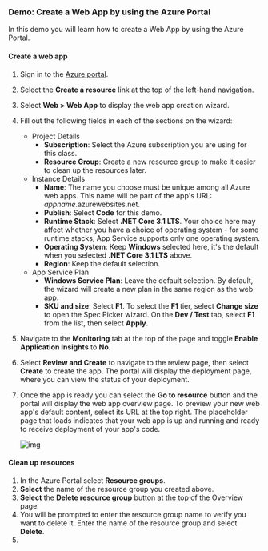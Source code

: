 ### Demo: Create a Web App by using the Azure Portal

In this demo you will learn how to create a Web App by using the Azure Portal.

#### Create a web app

1. Sign in to the [Azure portal](http://portal.azure.com/).

2. Select the **Create a resource** link at the top of the left-hand navigation.

3. Select **Web > Web App** to display the web app creation wizard.

4. Fill out the following fields in each of the sections on the wizard:

   - Project Details
     - **Subscription**: Select the Azure subscription you are using for this class.
     - **Resource Group**: Create a new resource group to make it easier to clean up the resources later.
   - Instance Details
     - **Name**: The name you choose must be unique among all Azure web apps. This name will be part of the app's URL: *appname*.azurewebsites.net.
     - **Publish**: Select **Code** for this demo.
     - **Runtime Stack**: Select **.NET Core 3.1 LTS**. Your choice here may affect whether you have a choice of operating system - for some runtime stacks, App Service supports only one operating system.
     - **Operating System**: Keep **Windows** selected here, it's the default when you selected **.NET Core 3.1 LTS** above.
     - **Region**: Keep the default selection.
   - App Service Plan
     - **Windows Service Plan**: Leave the default selection. By default, the wizard will create a new plan in the same region as the web app.
     - **SKU and size**: Select **F1**. To select the **F1** tier, select **Change size** to open the Spec Picker wizard. On the **Dev / Test** tab, select **F1** from the list, then select **Apply**.

5. Navigate to the **Monitoring** tab at the top of the page and toggle **Enable Application Insights** to **No**.

6. Select **Review and Create** to navigate to the review page, then select **Create** to create the app. The portal will display the deployment page, where you can view the status of your deployment.

7. Once the app is ready you can select the **Go to resource** button and the portal will display the web app overview page. To preview your new web app's default content, select its URL at the top right. The placeholder page that loads indicates that your web app is up and running and ready to receive deployment of your app's code.

   ![img](https://www.skillpipe.com/api/2.1/content/urn:uuid:88438492-2a00-5769-bee1-e4c9ebc889fb@2020-12-12T08:30:18Z/OEBPS/Images/906092-363539.png)

#### Clean up resources

1. In the Azure Portal select **Resource groups**.
2. **Select** the name of the resource group you created above.
3. **Select** the **Delete resource group** button at the top of the Overview page.
4. You will be prompted to enter the resource group name to verify you want to delete it. Enter the name of the resource group and select **Delete**.
5. 